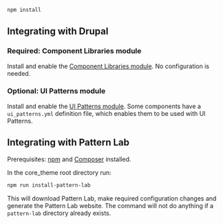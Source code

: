 
```sh
npm install
```

## Integrating with Drupal

### Required: Component Libraries module

Install and enable the [Component Libraries module](https://www.drupal.org/project/components). No configuration is needed.


### Optional: UI Patterns module

Install and enable the [UI Patterns module](https://www.drupal.org/project/ui_patterns). Some components have a `ui_patterns.yml` definition file, which enables them to be used with UI Patterns.


## Integrating with Pattern Lab

Prerequisites: [npm](https://nodejs.org/) and [Composer](https://getcomposer.org/) installed.

In the core_theme root directory run:

```sh
npm run install-pattern-lab
```

This will download Pattern Lab, make required configuration changes and generate the Pattern Lab website. The command will not do anything if a `pattern-lab` directory already exists.
